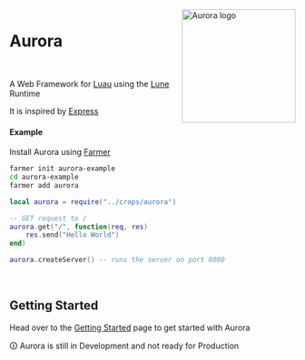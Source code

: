 <img align="right" width="200" src="https://aurora.jonas-arensmann.com/logo.svg" alt="Aurora logo" />

<h1 align="left">Aurora</h1>

<br/>

A Web Framework for [Luau](https://luau-lang.org) using the [Lune](https://github.com/lune-org/lune) Runtime

It is inspired by [Express](https://expressjs.com)

#### Example

Install Aurora using [Farmer](https://github.com/jonasarensmann/farmer)

```bash
farmer init aurora-example
cd aurora-example
farmer add aurora
```

```lua
local aurora = require("../crops/aurora")

-- GET request to /
aurora.get("/", function(req, res)
    res.send("Hello World")
end)

aurora.createServer() -- runs the server on port 8080
```

<br />

## Getting Started

Head over to the [Getting Started](https://docs.page/jonasarensmann/aurora/getting-started) page to get started with Aurora

🛈 Aurora is still in Development and not ready for Production
